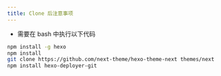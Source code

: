 ```yaml
---
title: Clone 后注意事项
---
```


- 需要在 bash 中执行以下代码

```bash
npm install -g hexo
npm install
git clone https://github.com/next-theme/hexo-theme-next themes/next
npm install hexo-deployer-git
```

